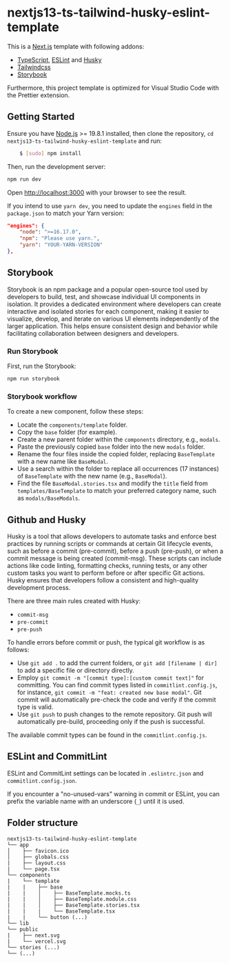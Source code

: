 # nextjs13-ts-tailwind-husky-eslint-template

This is a [Next.js](https://nextjs.org/) template with following addons:

- [TypeScript](https://www.typescriptlang.org/), [ESLint](https://eslint.org/) and [Husky](https://typicode.github.io/husky/)
- [Tailwindcss](https://tailwindcss.com/)
- [Storybook](https://storybook.js.org/)

Furthermore, this project template is optimized for Visual Studio Code with the Prettier extension.

## Getting Started

Ensure you have [Node.js](http://nodejs.org/) >= 19.8.1 installed, then clone the repository, `cd nextjs13-ts-tailwind-husky-eslint-template` and run:

```bash
    $ [sudo] npm install
```

Then, run the development server:

```bash
npm run dev
```

Open [http://localhost:3000](http://localhost:3000) with your browser to see the result.

If you intend to use `yarn dev`, you need to update the `engines` field in the `package.json` to match your Yarn version:

```JSON
"engines": {
    "node": ">=16.17.0",
    "npm": "Please use yarn.",
    "yarn": "YOUR-YARN-VERSION"
},
```

## Storybook

Storybook is an npm package and a popular open-source tool used by developers to build, test, and showcase individual UI components in isolation. It provides a dedicated environment where developers can create interactive and isolated stories for each component, making it easier to visualize, develop, and iterate on various UI elements independently of the larger application. This helps ensure consistent design and behavior while facilitating collaboration between designers and developers.

### Run Storybook

First, run the Storybook:

```bash
npm run storybook
```

### Storybook workflow

To create a new component, follow these steps:

- Locate the `components/template` folder.
- Copy the `base` folder (for example).
- Create a new parent folder within the `components` directory, e.g., `modals`.
- Paste the previously copied `base` folder into the new `modals` folder.
- Rename the four files inside the copied folder, replacing `BaseTemplate` with a new name like `BaseModal`.
- Use a search within the folder to replace all occurrences (17 instances) of `BaseTemplate` with the new name (e.g., `BaseModal`).
- Find the file `BaseModal.stories.tsx` and modify the `title` field from `templates/BaseTemplate` to match your preferred category name, such as `modals/BaseModals`.

## Github and Husky

Husky is a tool that allows developers to automate tasks and enforce best practices by running scripts or commands at certain Git lifecycle events, such as before a commit (pre-commit), before a push (pre-push), or when a commit message is being created (commit-msg). These scripts can include actions like code linting, formatting checks, running tests, or any other custom tasks you want to perform before or after specific Git actions. Husky ensures that developers follow a consistent and high-quality development process.

There are three main rules created with Husky:

- `commit-msg`
- `pre-commit`
- `pre-push`

To handle errors before commit or push, the typical git workflow is as follows:

- Use `git add .` to add the current folders, or `git add [filename | dir]` to add a specific file or directory directly.
- Employ `git commit -m "[commit type]:[custom commit text]"` for committing. You can find commit types listed in `commitlint.config.js`, for instance, `git commit -m "feat: created new base modal"`. Git commit will automatically pre-check the code and verify if the commit type is valid.
- Use `git push` to push changes to the remote repository. Git push will automatically pre-build, proceeding only if the push is successful.

The available commit types can be found in the `commitlint.config.js`.

## ESLint and CommitLint

ESLint and CommitLint settings can be located in `.eslintrc.json` and `commitlint.config.json`.

If you encounter a "no-unused-vars" warning in commit or ESLint, you can prefix the variable name with an underscore (`_`) until it is used.

## Folder structure

```none
nextjs13-ts-tailwind-husky-eslint-template
└── app
│    ├── favicon.ico
│    ├── globals.css
|    ├── layout.css
|    └── page.tsx
└── components
|    └── template
|    |    ├── base
|    |    │    ├── BaseTemplate.mocks.ts
|    |    │    ├── BaseTemplate.module.css
|    |    │    ├── BaseTemplate.stories.tsx
|    |    |    └── BaseTemplate.tsx
|    |    └── button (...)
└── lib
└── public
|    ├── next.svg
|    └── vercel.svg
└── stories (...)
└── (...)
```
